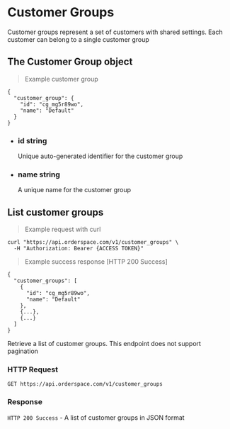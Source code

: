 # Customer Groups

Customer groups represent a set of customers with shared settings. Each customer can belong to a single customer group

## The Customer Group object

> Example customer group

```json-doc
{
  "customer_group": {
    "id": "cg_mg5r89wo",
    "name": "Default"
  }
}
```

<ul class="attributes">
	<li>
		<h3><span class="name">id</span> <span class="type">string</span></h3>
		<div class="description">Unique auto-generated identifier for the customer group</div>
	</li>
	<li>
		<h3><span class="name">name</span> <span class="type">string</span></h3>
		<div class="description">A unique name for the customer group<div>
	</li>
</ul>

## List customer groups

> Example request with curl

```shell
curl "https://api.orderspace.com/v1/customer_groups" \
  -H "Authorization: Bearer {ACCESS TOKEN}"
```

> Example success response [HTTP 200 Success]

```json-doc
{
  "customer_groups": [
    {
      "id": "cg_mg5r89wo",
      "name": "Default"
    },
    {...},
    {...}
  ]
}
```

Retrieve a list of customer groups. This endpoint does not support pagination

### HTTP Request

`GET https://api.orderspace.com/v1/customer_groups`

### Response

`HTTP 200 Success` - A list of customer groups in JSON format

